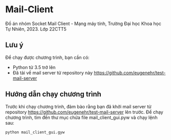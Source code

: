 # Mail-Client
Đồ án nhóm Socket Mail Client - Mạng máy tính, Trường Đại học Khoa học Tự Nhiên, 2023.
Lớp 22CTT5
## Lưu ý
Để chạy được chương trình, bạn cần có:
+ Python từ 3.5 trở lên
+ Đã tải về mail server từ repository này <https://github.com/eugenehr/test-mail-server>
## Hướng dẫn chạy chương trình
Trước khi chạy chương trình, đảm bào rằng bạn đã khởi mail server từ repository <https://github.com/eugenehr/test-mail-server> lên trước.
Để chạy chương trình, tìm đến thư mục chứa file mail_client_gui.pyw và chạy lệnh sau:
```
python mail_client_gui.gyw
```
